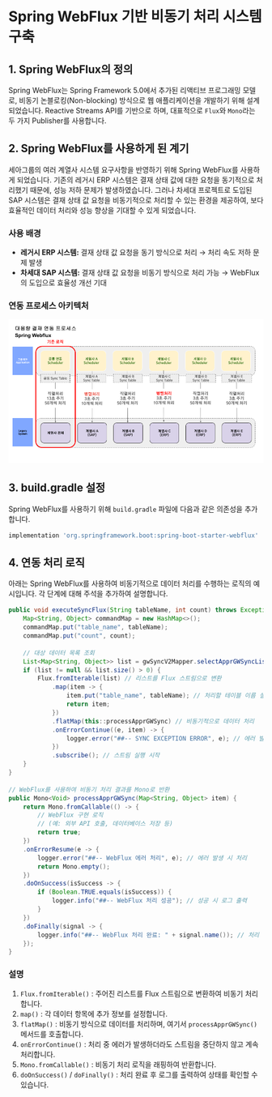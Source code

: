 
# Spring WebFlux 기반 비동기 처리 시스템 구축

## 1. Spring WebFlux의 정의

Spring WebFlux는 Spring Framework 5.0에서 추가된 리액티브 프로그래밍 모델로, 비동기 논블로킹(Non-blocking) 방식으로 웹 애플리케이션을 개발하기 위해 설계되었습니다. Reactive Streams API를 기반으로 하며, 대표적으로 `Flux`와 `Mono`라는 두 가지 Publisher를 사용합니다.

## 2. Spring WebFlux를 사용하게 된 계기

세아그룹의 여러 계열사 시스템 요구사항을 반영하기 위해 Spring WebFlux를 사용하게 되었습니다. 기존의 레거시 ERP 시스템은 결재 상태 값에 대한 요청을 동기적으로 처리했기 때문에, 성능 저하 문제가 발생하였습니다. 그러나 차세대 프로젝트로 도입된 SAP 시스템은 결재 상태 값 요청을 비동기적으로 처리할 수 있는 환경을 제공하여, 보다 효율적인 데이터 처리와 성능 향상을 기대할 수 있게 되었습니다.

### 사용 배경
- **레거시 ERP 시스템:** 결재 상태 값 요청을 동기 방식으로 처리 → 처리 속도 저하 문제 발생
- **차세대 SAP 시스템:** 결재 상태 값 요청을 비동기 방식으로 처리 가능 → WebFlux의 도입으로 효율성 개선 기대
### 연동 프로세스 아키텍처
![Integration Process](docs/integration-process.png)

## 3. build.gradle 설정

Spring WebFlux를 사용하기 위해 `build.gradle` 파일에 다음과 같은 의존성을 추가합니다.

```groovy
implementation 'org.springframework.boot:spring-boot-starter-webflux'
```

## 4. 연동 처리 로직

아래는 Spring WebFlux를 사용하여 비동기적으로 데이터 처리를 수행하는 로직의 예시입니다. 각 단계에 대해 주석을 추가하여 설명합니다.

```java
public void executeSyncFlux(String tableName, int count) throws Exception {
    Map<String, Object> commandMap = new HashMap<>();
    commandMap.put("table_name", tableName);
    commandMap.put("count", count);

    // 대상 데이터 목록 조회
    List<Map<String, Object>> list = gwSyncV2Mapper.selectApprGWSyncListForReady(commandMap);
    if (list != null && list.size() > 0) {
        Flux.fromIterable(list) // 리스트를 Flux 스트림으로 변환
            .map(item -> {
                item.put("table_name", tableName); // 처리할 테이블 이름 설정
                return item;
            })
            .flatMap(this::processApprGWSync) // 비동기적으로 데이터 처리
            .onErrorContinue((e, item) -> {
                logger.error("##-- SYNC EXCEPTION ERROR", e); // 에러 발생 시 로그 출력
            })
            .subscribe(); // 스트림 실행 시작
    }
}

// WebFlux를 사용하여 비동기 처리 결과를 Mono로 반환
public Mono<Void> processApprGWSync(Map<String, Object> item) {
    return Mono.fromCallable(() -> {
        // WebFlux 구현 로직
        // (예: 외부 API 호출, 데이터베이스 저장 등)
        return true;
    })
    .onErrorResume(e -> {
        logger.error("##-- WebFlux 에러 처리", e); // 에러 발생 시 처리
        return Mono.empty();
    })
    .doOnSuccess(isSuccess -> {
        if (Boolean.TRUE.equals(isSuccess)) {
            logger.info("##-- WebFlux 처리 성공"); // 성공 시 로그 출력
        }
    })
    .doFinally(signal -> {
        logger.info("##-- WebFlux 처리 완료: " + signal.name()); // 처리 완료 후 최종 로그 출력
    });
}
```

### 설명
1. `Flux.fromIterable()` : 주어진 리스트를 Flux 스트림으로 변환하여 비동기 처리합니다.
2. `map()` : 각 데이터 항목에 추가 정보를 설정합니다.
3. `flatMap()` : 비동기 방식으로 데이터를 처리하며, 여기서 `processApprGWSync()` 메서드를 호출합니다.
4. `onErrorContinue()` : 처리 중 에러가 발생하더라도 스트림을 중단하지 않고 계속 처리합니다.
5. `Mono.fromCallable()` : 비동기 처리 로직을 래핑하여 반환합니다.
6. `doOnSuccess()` / `doFinally()` : 처리 완료 후 로그를 출력하여 상태를 확인할 수 있습니다.
